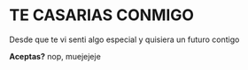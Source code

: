 # TE CASARIAS CONMIGO
Desde que te vi senti algo especial y quisiera un futuro contigo

**Aceptas?**
nop, muejejeje